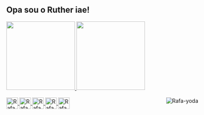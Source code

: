 ## Opa sou o Ruther iae!

 <div>
  <a href="https://github.com/rutherking">
  <img height="180em" src="https://github-readme-stats.vercel.app/api?username=RutherKing&show_icons=true&theme=dark&include_all_commits=true&count_private=true"/>
  <img height="180em" src="https://github-readme-stats.vercel.app/api/top-langs/?username=RutherKing&layout=compact&langs_count=7&theme=dark"/>
</div>
<div style="display: inline_block"><br>
  <img align="center" border-radios="10px" alt="Rafa-react" height="30" width="30" src="https://cdn.discordapp.com/attachments/862819022550728744/1095945771712520192/React-icon.svg.png">
  <img align="center" alt="Rafa-Js" height="30" width="30" src="https://cdn.discordapp.com/attachments/1030374392359817287/1030374794241257502/js.png">
  <img align="center" border-radios="10px" alt="Rafa-Js" height="30" width="30" src="https://cdn.discordapp.com/attachments/1030374392359817287/1030374427428405298/node-js.png">
  <img align="center" alt="Rafa-HTML" height="30" width="30" src="https://cdn.discordapp.com/attachments/1030374392359817287/1030374896200601600/html.png">
  <img align="center" alt="Rafa-CSS" height="30" width="30" src="https://cdn.discordapp.com/attachments/1030374392359817287/1030375020121292820/css-3.png">
  <img align="right" alt="Rafa-yoda" src="https://cdn.discordapp.com/attachments/872169728595075102/876291631857434624/rutherr.png">
</div>
  
  ##
 
<div> 
  
</div>
